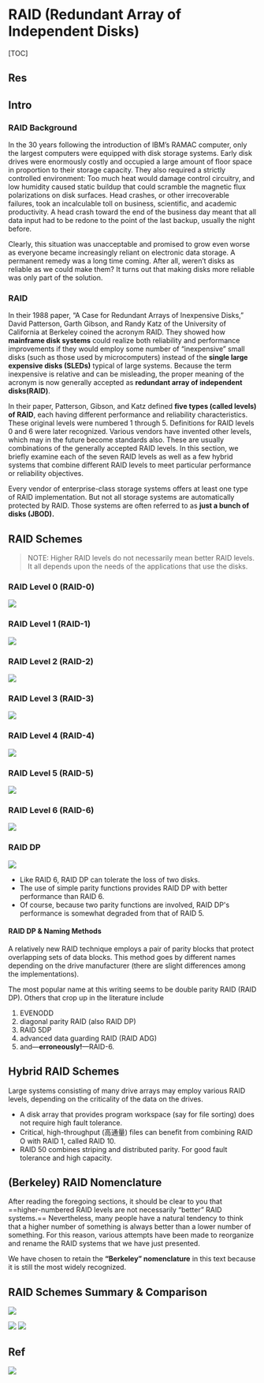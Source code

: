 # RAID (Redundant Array of Independent Disks)

[TOC]



## Res


## Intro
### RAID Background
In the 30 years following the introduction of IBM’s RAMAC computer, only the largest computers were equipped with disk storage systems. Early disk drives were enormously costly and occupied a large amount of floor space in proportion to their storage capacity. They also required a strictly controlled environment: Too much heat would damage control circuitry, and low humidity caused static buildup that could scramble the magnetic flux polarizations on disk surfaces. Head crashes, or other irrecoverable failures, took an incalculable toll on business, scientific, and academic productivity. A head crash toward the end of the business day meant that all data input had to be redone to the point of the last backup, usually the night before.

Clearly, this situation was unacceptable and promised to grow even worse as everyone became increasingly reliant on electronic data storage. A permanent remedy was a long time coming. After all, weren’t disks as reliable as we could make them? It turns out that making disks more reliable was only part of the solution.


### RAID
In their 1988 paper, “A Case for Redundant Arrays of Inexpensive Disks,” David Patterson, Garth Gibson, and Randy Katz of the University of California at Berkeley coined the acronym RAID. They showed how **mainframe disk systems** could realize both reliability and performance improvements if they would employ some number of “inexpensive” small disks (such as those used by microcomputers) instead of the **single large expensive disks (SLEDs)** typical of large systems. Because the term inexpensive is relative and can be misleading, the proper meaning of the acronym is now generally accepted as **redundant array of independent disks(RAID)**.

In their paper, Patterson, Gibson, and Katz defined **five types (called levels) of RAID**, each having different performance and reliability characteristics. These original levels were numbered 1 through 5. Definitions for RAID levels 0 and 6 were later recognized. Various vendors have invented other levels, which may in the future become standards also. These are usually combinations of the generally accepted RAID levels. In this section, we briefly examine each of the seven RAID levels as well as a few hybrid systems that combine different RAID levels to meet particular performance or reliability objectives.

Every vendor of enterprise-class storage systems offers at least one type of RAID implementation. But not all storage systems are automatically protected by RAID. Those systems are often referred to as **just a bunch of disks (JBOD).**



## RAID Schemes
> NOTE: Higher RAID levels do not necessarily mean better RAID levels. It all depends upon the needs of the applications that use the disks.

### RAID Level 0 (RAID-0)
![](../../../../../../../../../Assets/Pics/Screenshot%202023-06-24%20at%207.31.05%20PM.png)


### RAID Level 1 (RAID-1)
![](../../../../../../../../../Assets/Pics/Screenshot%202023-06-24%20at%207.32.22%20PM.png)


### RAID Level 2 (RAID-2)
![](../../../../../../../../../Assets/Pics/Screenshot%202023-06-24%20at%207.33.07%20PM.png)


### RAID Level 3 (RAID-3)
![](../../../../../../../../../Assets/Pics/Screenshot%202023-06-24%20at%207.34.14%20PM.png)


### RAID Level 4 (RAID-4)
![](../../../../../../../../../Assets/Pics/Screenshot%202023-06-24%20at%207.34.56%20PM.png)


### RAID Level 5 (RAID-5)
![](../../../../../../../../../Assets/Pics/Screenshot%202023-06-24%20at%207.35.07%20PM.png)


### RAID Level 6 (RAID-6)
![](../../../../../../../../../Assets/Pics/Screenshot%202023-06-24%20at%207.35.20%20PM.png)


### RAID DP
![](../../../../../../../../../Assets/Pics/Screenshot%202023-06-24%20at%207.35.30%20PM.png)

- ﻿﻿Like RAID 6, RAID DP can tolerate the loss of two disks.
- ﻿﻿The use of simple parity functions provides RAID DP with better performance than RAID 6.
- Of course, because two parity functions are involved, RAID DP's performance is somewhat degraded from that of RAID 5.


#### RAID DP & Naming Methods
A relatively new RAID technique employs a pair of parity blocks that protect overlapping sets of data blocks. This method goes by different names depending on the drive manufacturer (there are slight differences among the implementations). 

The most popular name at this writing seems to be double parity RAID (RAID DP). Others that crop up in the literature include 
1. EVENODD
2. diagonal parity RAID (also RAID DP)
3. RAID 5DP
4. advanced data guarding RAID (RAID ADG)
5. and—**erroneously!**—RAID-6.



## Hybrid RAID Schemes
Large systems consisting of many drive arrays may employ various RAID levels, depending on the criticality of the data on the drives.
- ﻿﻿A disk array that provides program workspace (say for file sorting) does not require high fault tolerance.
- ﻿﻿Critical, high-throughput (高通量) files can benefit from combining RAID O with RAID 1, called RAID 10.
- ﻿﻿RAID 50 combines striping and distributed parity. For good fault tolerance and high capacity.



## (Berkeley) RAID Nomenclature
After reading the foregoing sections, it should be clear to you that ==higher-numbered RAID levels are not necessarily “better” RAID systems.== Nevertheless, many people have a natural tendency to think that a higher number of something is always better than a lower number of something. For this reason, various attempts have been made to reorganize and rename the RAID systems that we have just presented.

We have chosen to retain the **“Berkeley” nomenclature** in this text because it is still the most widely recognized.



## RAID Schemes Summary & Comparison
![](../../../../../../../../../Assets/Pics/Screenshot%202023-05-16%20at%203.10.11%20PM.png)


![](../../../../../../../../../Assets/Pics/Screenshot%202023-05-16%20at%204.10.40%20PM.png)
![](../../../../../../../../../Assets/Pics/Screenshot%202023-05-16%20at%204.10.51%20PM.png)


## Ref
[RAID 0 (disk striping) | TechTarget]: https://www.techtarget.com/searchstorage/definition/RAID-0-disk-striping

[RAID Types and Comparisons]: https://community.appdynamics.com/t5/Knowledge-Base/RAID-Types-and-Comparison/ta-p/28828

[👍 RAID2 与汉明码]: http://www.dostor.com/p/1569.html

![](http://www.dostor.com/STOR_IMAGES/2005-12-13/5212.jpg)

[👍 RAID 介绍]: https://yanhang.me/post/2015-01-25-raid/
